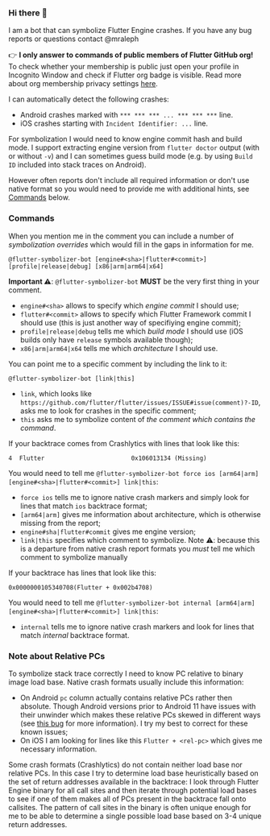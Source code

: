 <!--
This is flutter-symbolizer-bot README file. If you are making changes to
this file update https://github.com/flutter-symbolizer-bot/flutter-symbolizer-bot/blob/main/README.md
as well
-->

### Hi there 👋

I am a bot that can symbolize Flutter Engine crashes. If you have any bug
reports or questions contact @mraleph

👉 **I only answer to commands of public members of Flutter GitHub org!** To
check whether your membership is public just open your profile in Incognito
Window and check if Flutter org badge is visible. Read more about org membership
privacy settings [here](https://docs.github.com/en/free-pro-team@latest/github/setting-up-and-managing-your-github-user-account/publicizing-or-hiding-organization-membership).

I can automatically detect the following crashes:

- Android crashes marked with `*** *** *** ... *** *** ***` line.
- iOS crashes starting with `Incident Identifier: ...` line.

For symbolization I would need to know engine commit hash and build mode. I
support extracting engine version from `flutter doctor` output (with or
without `-v`) and I can sometimes guess build mode (e.g. by using `Build ID`
included into stack traces on Android).

However often reports don't include all required information or don't use native
format so you would need to provide me with additional hints, see
[Commands](#commands) below.

### Commands

When you mention me in the comment you can include a number of
_symbolization overrides_ which would fill in the gaps in information for me.

```
@flutter-symbolizer-bot [engine#<sha>|flutter#<commit>] [profile|release|debug] [x86|arm|arm64|x64]
```

**Important ⚠️**: `@flutter-symbolizer-bot` **MUST** be the very first thing
in your comment.

- `engine#<sha>` allows to specify which _engine commit_ I should use;
- `flutter#<commit>` allows to specify which Flutter Framework commit I
  should use (this is just another way of specifiying engine commit);
- `profile|release|debug` tells me which _build mode_ I should use (iOS builds
  only have `release` symbols available though);
- `x86|arm|arm64|x64` tells me which _architecture_ I should use.

You can point me to a specific comment by including the link to it:

```
@flutter-symbolizer-bot [link|this]
```

- `link`, which looks like
  `https://github.com/flutter/flutter/issues/ISSUE#issue(comment)?-ID`, asks me
   to look for crashes in the specific comment;
- `this` asks me to symbolize content of
  _the comment which contains the command_.

If your backtrace comes from Crashlytics with lines that look like this:

```
4  Flutter                        0x106013134 (Missing)
```

You would need to tell me `@flutter-symbolizer-bot force ios [arm64|arm] [engine#<sha>|flutter#<commit>] link|this`:

- `force ios` tells me to ignore native crash markers and simply look for lines
  that match `ios` backtrace format;
- `[arm64|arm]` gives me information about architecture, which is otherwise
  missing from the report;
- `engine#sha|flutter#commit` gives me engine version;
- `link|this` specifies which comment to symbolize. Note ⚠️: because this is a
  departure from native crash report formats you *must* tell me which comment
  to symbolize manually

If your backtrace has lines that look like this:

```
0x0000000105340708(Flutter + 0x002b4708)
```

You would need to tell me `@flutter-symbolizer-bot internal [arm64|arm] [engine#<sha>|flutter#<commit>] link|this`:

- `internal` tells me to ignore native crash markers and look for lines that
  match _internal_ backtrace format.

### Note about Relative PCs

To symbolize stack trace correctly I need to know PC relative to binary image
load base. Native crash formats usually include this information:

- On Android `pc` column actually contains relative PCs rather then absolute.
  Though Android versions prior to Android 11 have issues with their unwinder
  which makes these relative PCs skewed in different ways (see
  [this bug](https://github.com/android/ndk/issues/1366) for more information).
  I try my best to correct for these known issues;
- On iOS I am looking for lines like this `Flutter + <rel-pc>` which gives me
  necessary information.

Some crash formats (Crashlytics) do not contain neither load base nor relative
PCs. In this case I try to determine load base heuristically based on the set
of return addresses available in the backtrace: I look through Flutter Engine
binary for all call sites and then iterate through potential load bases to see
if one of them makes all of PCs present in the backtrace fall onto callsites.
The pattern of call sites in the binary is often unique enough for me to be
able to determine a single possible load base based on 3-4 unique return
addresses.
